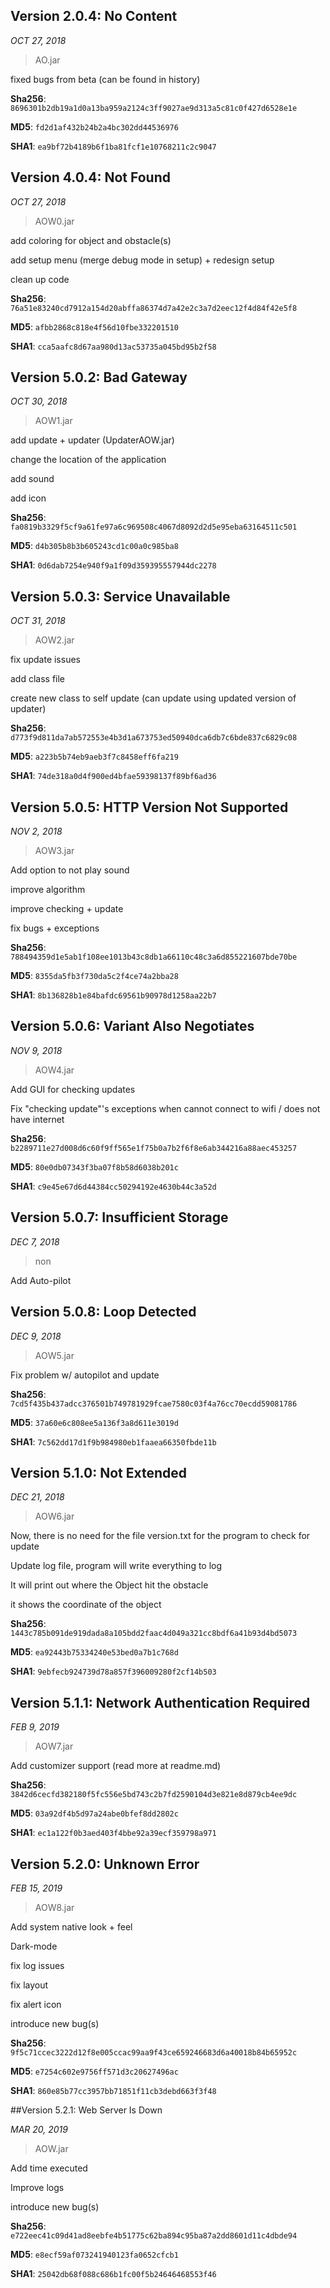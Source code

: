 ## Version 2.0.4: No Content

_OCT 27, 2018_

> AO.jar

fixed bugs from beta (can be found in history)

**Sha256**: ```8696301b2db19a1d0a13ba959a2124c3ff9027ae9d313a5c81c0f427d6528e1e```

**MD5**: ```fd2d1af432b24b2a4bc302dd44536976```

**SHA1**: ```ea9bf72b4189b6f1ba81fcf1e10768211c2c9047```

## Version 4.0.4: Not Found

_OCT 27, 2018_

> AOW0.jar

add coloring for object and obstacle(s)

add setup menu (merge debug mode in setup) + redesign setup

clean up code

**Sha256**: ```76a51e83240cd7912a154d20abffa86374d7a42e2c3a7d2eec12f4d84f42e5f8```

**MD5**: ```afbb2868c818e4f56d10fbe332201510```

**SHA1**: ```cca5aafc8d67aa980d13ac53735a045bd95b2f58```


## Version 5.0.2: Bad Gateway

_OCT 30, 2018_

>AOW1.jar

add update + updater (UpdaterAOW.jar)

change the location of the application

add sound

add icon

**Sha256**: ```fa0819b3329f5cf9a61fe97a6c969508c4067d8092d2d5e95eba63164511c501```

**MD5**: ```d4b305b8b3b605243cd1c00a0c985ba8```

**SHA1**: ```0d6dab7254e940f9a1f09d359395557944dc2278```

## Version 5.0.3: Service Unavailable

_OCT 31, 2018_

>AOW2.jar

fix update issues

add class file 

create new class to self update (can update using updated version of updater)

**Sha256**: ```d773f9d811da7ab572553e4b3d1a673753ed50940dca6db7c6bde837c6829c08```

**MD5**: ```a223b5b74eb9aeb3f7c8458eff6fa219```

**SHA1**: ```74de318a0d4f900ed4bfae59398137f89bf6ad36```

## Version 5.0.5: HTTP Version Not Supported

_NOV 2, 2018_

>AOW3.jar

Add option to not play sound

improve algorithm

improve checking + update 

fix bugs + exceptions

**Sha256**: ```788494359d1e5ab1f108ee1013b43c8db1a66110c48c3a6d855221607bde70be```

**MD5**: ```8355da5fb3f730da5c2f4ce74a2bba28```

**SHA1**: ```8b136828b1e84bafdc69561b90978d1258aa22b7```

## Version 5.0.6: Variant Also Negotiates

_NOV 9, 2018_

>AOW4.jar

Add GUI for checking updates

Fix "checking update"'s exceptions when cannot connect to wifi / does not have internet

**Sha256**: ```b2289711e27d008d6c60f9ff565e1f75b0a7b2f6f8e6ab344216a88aec453257```

**MD5**: ```80e0db07343f3ba07f8b58d6038b201c```

**SHA1**: ```c9e45e67d6d44384cc50294192e4630b44c3a52d```

## Version 5.0.7: Insufficient Storage

_DEC 7, 2018_

> non

Add Auto-pilot

## Version 5.0.8: Loop Detected

_DEC 9, 2018_

> AOW5.jar

Fix problem w/ autopilot and update 

**Sha256**: ```7cd5f435b437adcc376501b749781929fcae7580c03f4a76cc70ecdd59081786```

**MD5**: ```37a60e6c808ee5a136f3a8d611e3019d```

**SHA1**: ```7c562dd17d1f9b984980eb1faaea66350fbde11b```

## Version 5.1.0: Not Extended 

_DEC 21, 2018_

> AOW6.jar

Now, there is no need for the file version.txt for the program to check for update

Update log file, program will write everything to log

It will print out where the Object hit the obstacle

it shows the coordinate of the object

**Sha256**: ```1443c785b091de919dada8a105bdd2faac4d049a321cc8bdf6a41b93d4bd5073```

**MD5**: ```ea92443b75334240e53bed0a7b1c768d```

**SHA1**: ```9ebfecb924739d78a857f396009280f2cf14b503```

## Version 5.1.1: Network Authentication Required

_FEB 9, 2019_

> AOW7.jar

Add customizer support (read more at readme.md)


**Sha256**: ```3842d6cecfd382180f5fc556e5bd743c2b7fd2590104d3e821e8d879cb4ee9dc```

**MD5**: ```03a92df4b5d97a24abe0bfef8dd2802c```

**SHA1**: ```ec1a122f0b3aed403f4bbe92a39ecf359798a971```

## Version 5.2.0: Unknown Error

_FEB 15, 2019_

> AOW8.jar

Add system native look + feel

Dark-mode

fix log issues

fix layout

fix alert icon

introduce new bug(s)

**Sha256**: ```9f5c71ccec3222d12f8e005ccac99aa9f43ce659246683d6a40018b84b65952c```

**MD5**: ```e7254c602e9756ff571d3c20627496ac```

**SHA1**: ```860e85b77cc3957bb71851f11cb3debd663f3f48```

##Version 5.2.1: Web Server Is Down

_MAR 20, 2019_

> AOW.jar

Add time executed

Improve logs

introduce new bug(s)

**Sha256**: ```e722eec41c09d41ad8eebfe4b51775c62ba894c95ba87a2dd8601d11c4dbde94```

**MD5**: ```e8ecf59af073241940123fa0652cfcb1```

**SHA1**: ```25042db68f088c686b1fc00f5b24646468553f46```


